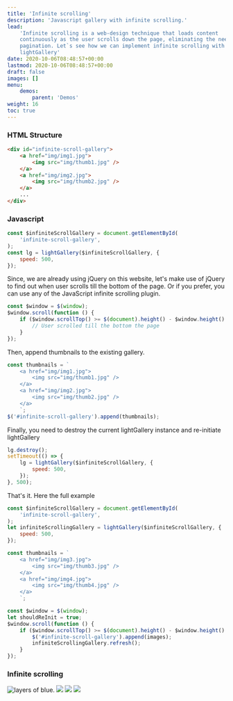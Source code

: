 ```yaml
---
title: 'Infinite scrolling'
description: 'Javascript gallery with infinite scrolling.'
lead:
    'Infinite scrolling is a web-design technique that loads content
    continuously as the user scrolls down the page, eliminating the need for
    pagination. Let`s see how we can implement infinite scrolling with
    lightGallery'
date: 2020-10-06T08:48:57+00:00
lastmod: 2020-10-06T08:48:57+00:00
draft: false
images: []
menu:
    demos:
        parent: 'Demos'
weight: 16
toc: true
---
```


### HTML Structure

```html
<div id="infinite-scroll-gallery">
    <a href="img/img1.jpg">
        <img src="img/thumb1.jpg" />
    </a>
    <a href="img/img2.jpg">
        <img src="img/thumb2.jpg" />
    </a>
    ...
</div>
```

### Javascript

```js
const $infiniteScrollGallery = document.getElementById(
    'infinite-scroll-gallery',
);
const lg = lightGallery($infiniteScrollGallery, {
    speed: 500,
});
```

Since, we are already using jQuery on this website, let's make use of jQuery to
find out when user scrolls till the bottom of the page. Or if you prefer, you
can use any of the JavaScript infinite scrolling plugin.

```js
const $window = $(window);
$window.scroll(function () {
    if ($window.scrollTop() >= $(document).height() - $window.height() - 10) {
        // User scrolled till the bottom the page
    }
});
```

Then, append thumbnails to the existing gallery.

```js
const thumbnails = `
    <a href="img/img1.jpg">
        <img src="img/thumb1.jpg" />
    </a>
    <a href="img/img2.jpg">
        <img src="img/thumb2.jpg" />
    </a>
    `;
$('#infinite-scroll-gallery').append(thumbnails);
```

Finally, you need to destroy the current lightGallery instance and re-initiate
lightGallery

```js
lg.destroy();
setTimeout(() => {
    lg = lightGallery($infiniteScrollGallery, {
        speed: 500,
    });
}, 500);
```

That's it. Here the full example

```js
const $infiniteScrollGallery = document.getElementById(
    'infinite-scroll-gallery',
);
let infiniteScrollingGallery = lightGallery($infiniteScrollGallery, {
    speed: 500,
});

const thumbnails = `
    <a href="img/img3.jpg">
        <img src="img/thumb3.jpg" />
    </a>
    <a href="img/img4.jpg">
        <img src="img/thumb4.jpg" />
    </a>
    `;

const $window = $(window);
let shouldReInit = true;
$window.scroll(function () {
    if ($window.scrollTop() >= $(document).height() - $window.height() - 10) {
        $('#infinite-scroll-gallery').append(images);
        infiniteScrollingGallery.refresh();
    }
});
```

### Infinite scrolling

<div class="infinite-scroll-gallery" id="infinite-scroll-gallery">
    <a data-lg-size="1600-1067" class="gallery-item"
            data-src="https://images.unsplash.com/photo-1609342122563-a43ac8917a3a?ixlib=rb-1.2.1&ixid=MXwxMjA3fDB8MHxwaG90by1wYWdlfHx8fGVufDB8fHw%3D&auto=format&fit=crop&w=1600&q=80"
            data-sub-html="<h4>Photo by - <a href='https://unsplash.com/@tobbes_rd' >Tobias Rademacher </a></h4><p> Location - <a href='https://unsplash.com/s/photos/puezgruppe%2C-wolkenstein-in-gr%C3%B6den%2C-s%C3%BCdtirol%2C-italien'>Puezgruppe, Wolkenstein in Gröden, Südtirol, Italien</a>layers of blue.</p>">
            <img alt="layers of blue." class="img-responsive"
                src="https://images.unsplash.com/photo-1609342122563-a43ac8917a3a?ixlib=rb-1.2.1&ixid=MXwxMjA3fDB8MHxwaG90by1wYWdlfHx8fGVufDB8fHw%3D&auto=format&fit=crop&w=240&q=80" />
        </a>
        <a data-lg-size="1600-2400" data-pinterest-text="Pin it2" data-tweet-text="lightGallery slide  2"
            class="gallery-item"
            data-src="https://images.unsplash.com/photo-1608481337062-4093bf3ed404?ixlib=rb-1.2.1&ixid=MXwxMjA3fDB8MHxwaG90by1wYWdlfHx8fGVufDB8fHw%3D&auto=format&fit=crop&w=1600&q=80"
            data-sub-html="<h4>Photo by - <a href='https://unsplash.com/@therawhunter' >Massimiliano Morosinotto </a></h4><p> Location - <a href='https://unsplash.com/s/photos/tre-cime-di-lavaredo%2C-italia'>Tre Cime di Lavaredo, Italia</a>This is the Way</p>">
            <img class="img-responsive"
                src="https://images.unsplash.com/photo-1608481337062-4093bf3ed404?ixlib=rb-1.2.1&ixid=MXwxMjA3fDB8MHxwaG90by1wYWdlfHx8fGVufDB8fHw%3D&auto=format&fit=crop&w=240&q=80" />
        </a>
        <a data-lg-size="1600-2400" data-pinterest-text="Pin it3" data-tweet-text="lightGallery slide  4"
            class="gallery-item"
            data-src="https://images.unsplash.com/photo-1605973029521-8154da591bd7?ixlib=rb-1.2.1&ixid=MXwxMjA3fDB8MHxwaG90by1wYWdlfHx8fGVufDB8fHw%3D&auto=format&fit=crop&w=1600&q=80"
            data-sub-html="<h4>Photo by - <a href='https://unsplash.com/@thesaboo' >Sascha Bosshard </a></h4><p> Location - <a href='https://unsplash.com/s/photos/pizol%2C-mels%2C-schweiz'>Pizol, Mels, Schweiz</a></p>">
            <img class="img-responsive"
                src="https://images.unsplash.com/photo-1605973029521-8154da591bd7?ixlib=rb-1.2.1&ixid=MXwxMjA3fDB8MHxwaG90by1wYWdlfHx8fGVufDB8fHw%3D&auto=format&fit=crop&w=240&q=80" />
        </a>
        <a data-lg-size="1600-2398" data-pinterest-text="Pin it3" data-tweet-text="lightGallery slide  4"
            class="gallery-item"
            data-src="https://images.unsplash.com/photo-1526281216101-e55f00f0db7a?ixlib=rb-1.2.1&ixid=MXwxMjA3fDB8MHxwaG90by1wYWdlfHx8fGVufDB8fHw%3D&auto=format&fit=crop&w=1600&q=80"
            data-sub-html="<h4>Photo by - <a href='https://unsplash.com/@yusufevli' >Yusuf Evli </a></h4><p> Foggy Road</p>">
            <img class="img-responsive"
                src="https://images.unsplash.com/photo-1526281216101-e55f00f0db7a?ixlib=rb-1.2.1&ixid=MXwxMjA3fDB8MHxwaG90by1wYWdlfHx8fGVufDB8fHw%3D&auto=format&fit=crop&w=240&q=80" />
    </a>
</div>
